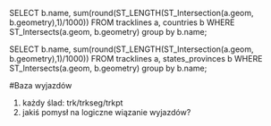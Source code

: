 
SELECT b.name, sum(round(ST_LENGTH(ST_Intersection(a.geom, b.geometry),1)/1000)) FROM tracklines a, countries b WHERE ST_Intersects(a.geom, b.geometry) group by b.name;


SELECT  b.name, sum(round(ST_LENGTH(ST_Intersection(a.geom, b.geometry),1)/1000)) FROM tracklines a, states_provinces b WHERE ST_Intersects(a.geom, b.geometry) group by b.name;



#Baza wyjazdów

1. każdy ślad: trk/trkseg/trkpt
1. jakiś pomysł na logiczne wiązanie wyjazdów?
